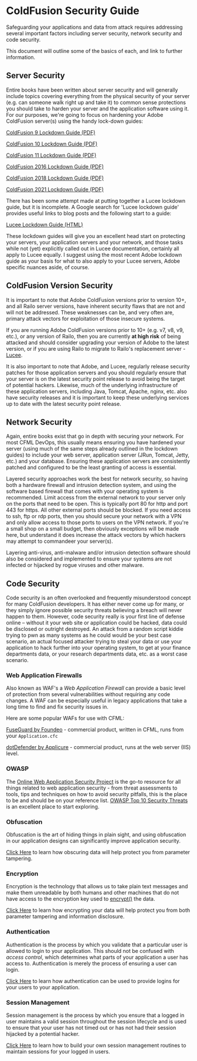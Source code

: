 # ColdFusion Security Guide

Safeguarding your applications and data from attack requires addressing several important factors including server security, network security and code security.

This document will outline some of the basics of each, and link to further information.

## Server Security

Entire books have been written about server security and will generally include topics covering everything from the physical security of your server (e.g. can someone walk right up and take it) to common sense protections you should take to harden your server and the application software using it. For our purposes, we're going to focus on hardening your Adobe ColdFusion server(s) using the handy lock-down guides:

[ColdFusion 9 Lockdown Guide (PDF)](https://www.adobe.com/content/dam/cc/us/en/products/coldfusion/pdfs/white-papers/91025512-cf9-lockdownguide-wp-ue.pdf)

[ColdFusion 10 Lockdown Guide (PDF)](https://web.archive.org/web/20220228041500/www.adobe.com/content/dam/acom/en/products/coldfusion/pdfs/cf10/cf10-lockdown-guide.pdf)

[ColdFusion 11 Lockdown Guide (PDF)](https://web.archive.org/web/20220227161443/www.adobe.com/content/dam/acom/en/products/coldfusion/pdfs/cf11/cf11-lockdown-guide.pdf)

[ColdFusion 2016 Lockdown Guide (PDF)](https://web.archive.org/web/20220227161327/wwwimages.adobe.com/content/dam/acom/en/products/coldfusion/pdfs/coldfusion-2016-lockdown-guide.pdf)

[ColdFusion 2018 Lockdown Guide (PDF)](https://www.adobe.com/content/dam/cc/us/en/products/coldfusion/pdfs/cf-starter-kits/coldfusion-2018-lockdown-guide.pdf)

[ColdFusion 2021 Lockdown Guide (PDF)](https://www.adobe.com/content/dam/cc/us/en/products/coldfusion/pdfs/cf-starter-kits/coldfusion-2021-lockdown-guide-1.1.pdf)

There has been some attempt made at putting together a Lucee lockdown guide, but it is incomplete. A Google search for 'Lucee lockdown guide' provides useful links to blog posts and the following start to a guide:

[Lucee Lockdown Guide (HTML)](https://bit.ly/2imMVTF)

These lockdown guides will give you an excellent head start on protecting your servers, your application servers and your network, and those tasks while not (yet) explicitly called out in Lucee documentation, certainly all apply to Lucee equally. I suggest using the most recent Adobe lockdown guide as your basis for what to also apply to your Lucee servers, Adobe specific nuances aside, of course.

## ColdFusion Version Security

It is important to note that Adobe ColdFusion versions prior to version 10+, and all Railo server versions, have inherent security flaws that are not and will not be addressed. These weaknesses can be, and very often are, primary attack vectors for exploitation of those insecure systems.

If you are running Adobe ColdFusion versions prior to 10+ (e.g. v7, v8, v9, etc.), or any version of Railo, then you are currently **at high risk** of being attacked and should consider upgrading your version of Adobe to the latest version, or if you are using Railo to migrate to Railo's replacement server - [Lucee](https://bit.ly/1LWdyrv).

It is also important to note that Adobe, and Lucee, regularly release security patches for those application servers and you should regularly ensure that your server is on the latest security point release to avoid being the target of potential hackers. Likewise, much of the underlying infrastructure of these application servers, including Java, Tomcat, Apache, nginx, etc. also have security releases and it is important to keep these underlying services up to date with the latest security point release.

## Network Security

Again, entire books exist that go in depth with securing your network. For most CFML DevOps, this usually means ensuring you have hardened your server (using much of the same steps already outlined in the lockdown guides) to include your web server, application server (JRun, Tomcat, Jetty, etc.) and your database. Ensuring these application servers are consistently patched and configured to be the least granting of access is essential.

Layered security approaches work the best for network security, so having both a hardware firewall and intrusion detection system, and using the software based firewall that comes with your operating system is recommended. Limit access from the external network to your server only on the ports that need to be open. This is typically port 80 for http and port 443 for https. All other external ports should be blocked. If you need access to ssh, ftp or rdp ports, then you should secure your network with a VPN and only allow access to those ports to users on the VPN network. If you're a small shop on a small budget, then obviously exceptions will be made here, but understand it does increase the attack vectors by which hackers may attempt to commandeer your server(s).

Layering anti-virus, anti-malware and/or intrusion detection software should also be considered and implemented to ensure your systems are not infected or hijacked by rogue viruses and other malware.

## Code Security

Code security is an often overlooked and frequently misunderstood concept for many ColdFusion developers. It has either never come up for many, or they simply ignore possible security threats believing a breach will never happen to them. However, code security really is your first line of defense online – without it your web site or application could be hacked, data could be disclosed or outright destroyed. An attack from a random script kiddie trying to pwn as many systems as he could would be your best case scenario, an actual focused attacker trying to steal your data or use your application to hack further into your operating system, to get at your finance departments data, or your research departments data, etc. as a worst case scenario.

### Web Application Firewalls

Also known as WAF's a _Web Application Firewall_ can provide a basic level of protection from several vulnerabilities without requiring any code changes. A WAF can be especially useful in legacy applications that take a long time to find and fix security issues in.

Here are some popular WAFs for use with CFML:

[FuseGuard by Foundeo](https://foundeo.com/security/) - commercial product, written in CFML, runs from your `Application.cfc`

[dotDefender by Applicure](http://www.applicure.com/Products/dotdefender) - commercial product, runs at the web server (IIS) level.

### OWASP

The [Online Web Application Security Project](https://bit.ly/1devYyR) is the go-to resource for all things related to web application security - from threat assessments to tools, tips and techniques on how to avoid security pitfalls, this is the place to be and should be on your reference list. [OWASP Top 10 Security Threats](https://bit.ly/1bJUzsy) is an excellent place to start exploring.

### Obfuscation

Obfuscation is the art of hiding things in plain sight, and using obfuscation in our application designs can significantly improve application security.

[Click Here](/security-obfuscation) to learn how obscuring data will help protect you from parameter tampering.

### Encryption

Encryption is the technology that allows us to take plain text messages and make them unreadable by both humans and other machines that do not have access to the encryption key used to [encrypt()](/encrypt) the data.

[Click Here](/security-encryption) to learn how encrypting your data will help protect you from both parameter tampering and information disclosure.

### Authentication

Authentication is the process by which you validate that a particular user is allowed to login to your application. This should not be confused with *access control*, which determines what parts of your application a user has access to. Authentication is merely the process of ensuring a user can login.

[Click Here](/security-authentication) to learn how authentication can be used to provide logins for your users to your application.

### Session Management

Session management is the process by which you ensure that a logged in user maintains a valid session throughout the session lifecycle and is used to ensure that your user has not timed out or has not had their session hijacked by a potential hacker.

[Click Here](/security-session-management) to learn how to build your own session management routines to maintain sessions for your logged in users.
